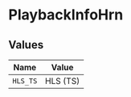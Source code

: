 # PlaybackInfoHrn


## Values

| Name     | Value    |
| -------- | -------- |
| `HLS_TS` | HLS (TS) |